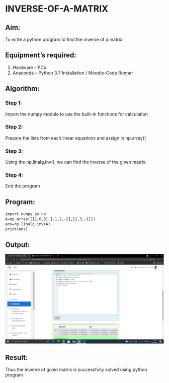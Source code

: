 # INVERSE-OF-A-MATRIX
## Aim:
To write a python program to find the inverse of a matrix
## Equipment’s required:
1. 	Hardware – PCs
2. 	Anaconda – Python 3.7 Installation / Moodle-Code Runner
## Algorithm:
### Step 1: 
Import the numpy module to use the built-in functions for calculation
### Step 2: 
Prepare the lists from each linear equations and assign in np.array()
### Step 3: 
Using the np.linalg.inv(), we can find the inverse of the given matrix.
### Step 4: 
End the program
## Program:
~~~
import numpy as np
A=np.array([[1,0,3],[-1,2,-2],[2,3,-1]])
ans=np.linalg.inv(A)
print(ans)
~~~
## Output:
![github logo](inverse.png)
## Result:
Thus the inverse of given matrix is successfully solved using python program

